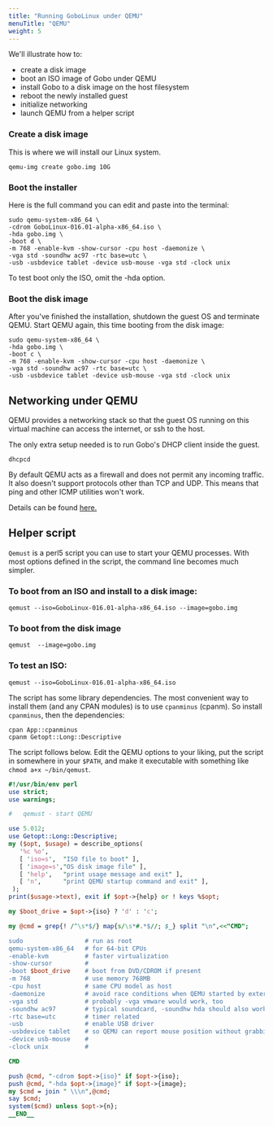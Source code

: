 ```yaml
---
title: "Running GoboLinux under QEMU"
menuTitle: "QEMU"
weight: 5
---
```


We'll illustrate how to:

* create a disk image
* boot an ISO image of Gobo under QEMU 
* install Gobo to a disk image on the host filesystem
* reboot the newly installed guest 
* initialize networking 
* launch QEMU from a helper script

### Create a disk image 

This is where we will install our Linux system.

```fish
qemu-img create gobo.img 10G
```

### Boot the installer

Here is the full command you can edit and
paste into the terminal:

```fish
sudo qemu-system-x86_64 \
-cdrom GoboLinux-016.01-alpha-x86_64.iso \
-hda gobo.img \
-boot d \
-m 768 -enable-kvm -show-cursor -cpu host -daemonize \
-vga std -soundhw ac97 -rtc base=utc \
-usb -usbdevice tablet -device usb-mouse -vga std -clock unix 
```

To test boot only the ISO, omit the -hda option.

### Boot the disk image

After you've finished the installation, shutdown the guest
OS and terminate QEMU. Start QEMU again, this time booting
from the disk image:

```fish
sudo qemu-system-x86_64 \
-hda gobo.img \
-boot c \
-m 768 -enable-kvm -show-cursor -cpu host -daemonize \
-vga std -soundhw ac97 -rtc base=utc \
-usb -usbdevice tablet -device usb-mouse -vga std -clock unix
```

## Networking under QEMU

QEMU provides a networking stack so that the guest OS
running on this virtual machine can access the internet, or
ssh to the host.

The only extra setup needed is to run Gobo's DHCP client
inside the guest. 

```fish
dhcpcd
```

By default QEMU acts as a firewall and does not permit any
incoming traffic. It also doesn't support protocols other
than TCP and UDP.  This means that ping and other ICMP
utilities won't work.

Details can be found
[here.](https://en.wikibooks.org/wiki/QEMU/Networking#User_mode_networking)

## Helper script

`Qemust` is a perl5 script you can use to start
your QEMU processes. With most options defined in the script,
the command line becomes much simpler.

### To boot from an ISO and install to a disk image:

```fish
qemust --iso=GoboLinux-016.01-alpha-x86_64.iso --image=gobo.img
```

### To boot from the disk image

```fish
qemust  --image=gobo.img
```

### To test an ISO:

```fish
qemust --iso=GoboLinux-016.01-alpha-x86_64.iso 
```

The script has some library dependencies. The
most convenient way to install them (and any CPAN modules)
is to use `cpanminus` (cpanm). So install `cpanminus`, then
the dependencies:

```fish
cpan App::cpanminus
cpanm Getopt::Long::Descriptive
```

The script follows below. Edit the QEMU options to your
liking, put the script in somewhere in your `$PATH`, and make
it executable with something like `chmod a+x ~/bin/qemust`.

```perl
#!/usr/bin/env perl
use strict;
use warnings;

#   qemust - start QEMU

use 5.012;
use Getopt::Long::Descriptive;
my ($opt, $usage) = describe_options(
   '%c %o',
   [ 'iso=s',  "ISO file to boot" ],
   [ 'image=s',"OS disk image file" ],
   [ 'help',   "print usage message and exit" ],
   [ 'n',      "print QEMU startup command and exit" ],
 );
print($usage->text), exit if $opt->{help} or ! keys %$opt;

my $boot_drive = $opt->{iso} ? 'd' : 'c';

my @cmd = grep{! /^\s*$/} map{s/\s*#.*$//; $_} split "\n",<<"CMD";

sudo                 # run as root
qemu-system-x86_64   # for 64-bit CPUs
-enable-kvm          # faster virtualization
-show-cursor         #
-boot $boot_drive    # boot from DVD/CDROM if present
-m 768               # use memory 768MB
-cpu host            # same CPU model as host
-daemonize           # avoid race conditions when QEMU started by external program
-vga std             # probably -vga vmware would work, too
-soundhw ac97        # typical soundcard, -soundhw hda should also work
-rtc base=utc        # timer related
-usb                 # enable USB driver
-usbdevice tablet    # so QEMU can report mouse position without grabbing mouse
-device usb-mouse    # 
-clock unix          # 

CMD

push @cmd, "-cdrom $opt->{iso}" if $opt->{iso};
push @cmd, "-hda $opt->{image}" if $opt->{image};
my $cmd = join " \\\n",@cmd;
say $cmd;
system($cmd) unless $opt->{n};
__END__
```
